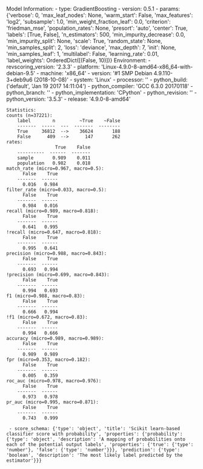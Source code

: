 Model Information:
	 - type: GradientBoosting
	 - version: 0.5.1
	 - params: {'verbose': 0, 'max_leaf_nodes': None, 'warm_start': False, 'max_features': 'log2', 'subsample': 1.0, 'min_weight_fraction_leaf': 0.0, 'criterion': 'friedman_mse', 'population_rates': None, 'presort': 'auto', 'center': True, 'labels': [True, False], 'n_estimators': 500, 'min_impurity_decrease': 0.0, 'min_impurity_split': None, 'scale': True, 'random_state': None, 'min_samples_split': 2, 'loss': 'deviance', 'max_depth': 7, 'init': None, 'min_samples_leaf': 1, 'multilabel': False, 'learning_rate': 0.01, 'label_weights': OrderedDict([(False, 10)])}
	Environment:
	 - revscoring_version: '2.3.3'
	 - platform: 'Linux-4.9.0-8-amd64-x86_64-with-debian-9.5'
	 - machine: 'x86_64'
	 - version: '#1 SMP Debian 4.9.110-3+deb9u6 (2018-10-08)'
	 - system: 'Linux'
	 - processor: ''
	 - python_build: ('default', 'Jan 19 2017 14:11:04')
	 - python_compiler: 'GCC 6.3.0 20170118'
	 - python_branch: ''
	 - python_implementation: 'CPython'
	 - python_revision: ''
	 - python_version: '3.5.3'
	 - release: '4.9.0-8-amd64'
	
	Statistics:
	counts (n=37221):
		label        n         ~True    ~False
		-------  -----  ---  -------  --------
		True     36812  -->    36624       188
		False      409  -->      147       262
	rates:
		              True    False
		----------  ------  -------
		sample       0.989    0.011
		population   0.982    0.018
	match_rate (micro=0.967, macro=0.5):
		  False    True
		-------  ------
		  0.016   0.984
	filter_rate (micro=0.033, macro=0.5):
		  False    True
		-------  ------
		  0.984   0.016
	recall (micro=0.989, macro=0.818):
		  False    True
		-------  ------
		  0.641   0.995
	!recall (micro=0.647, macro=0.818):
		  False    True
		-------  ------
		  0.995   0.641
	precision (micro=0.988, macro=0.843):
		  False    True
		-------  ------
		  0.693   0.994
	!precision (micro=0.699, macro=0.843):
		  False    True
		-------  ------
		  0.994   0.693
	f1 (micro=0.988, macro=0.83):
		  False    True
		-------  ------
		  0.666   0.994
	!f1 (micro=0.672, macro=0.83):
		  False    True
		-------  ------
		  0.994   0.666
	accuracy (micro=0.989, macro=0.989):
		  False    True
		-------  ------
		  0.989   0.989
	fpr (micro=0.353, macro=0.182):
		  False    True
		-------  ------
		  0.005   0.359
	roc_auc (micro=0.978, macro=0.976):
		  False    True
		-------  ------
		  0.973   0.978
	pr_auc (micro=0.995, macro=0.871):
		  False    True
		-------  ------
		  0.743   0.999
	
	 - score_schema: {'type': 'object', 'title': 'Scikit learn-based classifier score with probability', 'properties': {'probability': {'type': 'object', 'description': 'A mapping of probabilities onto each of the potential output labels', 'properties': {'true': {'type': 'number'}, 'false': {'type': 'number'}}}, 'prediction': {'type': 'boolean', 'description': 'The most likely label predicted by the estimator'}}}

